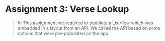 # Assignment 3: Verse Lookup
> In This assignment we required to populate a ListView which was embedded in a layout from an API. We called the API based on some options that were pre-populated on the app.
